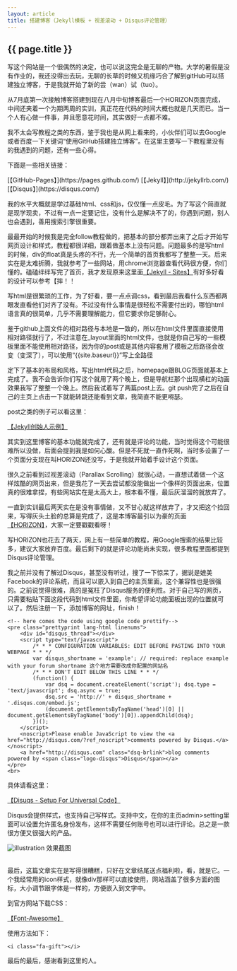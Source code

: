 ```yaml
---
layout: article
title: 搭建博客（Jekyll模板 + 视差滚动 + Disqus评论管理）
---
```

<h2>{{ page.title }}</h2>

写这个网站是一个很偶然的决定，也可以说这完全是无聊的产物。大学的暑假是没有作业的，我还没得出去玩，无聊的长草的时候又机缘巧合了解到gitHub可以搭建独立博客，于是我就开始了新的尝（wan）试（tuo）。

从7月底第一次接触博客搭建到现在八月中旬博客最后一个HORIZON页面完成，中间还夹着一个为期两周的实训，真正花在代码的时间大概也就是几天而已。当一个人有心做一件事，并且愿意花时间，其实做好一点都不难。

我不太会写教程之类的东西，鉴于我也是从网上看来的，小伙伴们可以去Google或者百度一下关键词“使用GitHub搭建独立博客”。在这里主要写一下教程里没有的我遇到的问题，还有一些心得。

<p>下面是一些相关链接：</p>
<span class = "link"> [【GitHub-Pages】](https://pages.github.com/)
	 [【Jekyll】](http://jekyllrb.com/)
	 [【Disqus】](https://disqus.com/)
</span>

我的水平大概就是学过基础html、css和js，仅仅懂一点皮毛。为了写这个简直就是现学现卖，不过有一点一定要记住，没有什么是解决不了的，你遇到问题，别人也会遇到，善用搜索引擎很重要。

最最开始的时候我是完全follow教程做的，把基本的部分都弄出来了之后才开始写网页设计和样式，教程都很详细，跟着做基本上没有问题。问题最多的是写html的时候，div的float真是头疼的不行，光一个简单的首页我都写了整整一天。后来实在是太难折腾，我就参考了一些网站，用chrome浏览器查看代码很方便，你们懂的。磕磕绊绊写完了首页，我才发现原来这里面<a href = "https://github.com/jekyll/jekyll/wiki/Sites" class = "inline">【Jekyll - Sites】</a>有好多好看的设计可以参考【摔！！

写html是很繁琐的工作，为了好看，要一点点调css，看到最后我看什么东西都两眼发直看他们对齐了没有。不过没有什么事情是很轻松不需要付出的，哪怕html语言真的很简单，几乎不需要理解能力，但它要求你足够耐心。

鉴于github上面文件的相对路径与本地是一致的，所以在html文件里面直接使用相对路径就行了，不过注意在_layout里面的html文件，也就是你自己写的一些模板里面不能使用相对路径，因为你的post或是其他内容套用了模板之后路径会改变（变深了），可以使用“{{site.baseurl}}”写上全路径

定下了基本的布局和风格，写出html代码之后，homepage跟BLOG页面就基本上完成了。我不会告诉你们写这个就用了两个晚上，但是导航栏那个出现横杠的动画效果我写了整整一个晚上。然后我试着写了两篇post上去。git push完了之后在自己的主页上点击一下就能转跳还能看到文章，我简直不能更嘚瑟。

post之类的例子可以看这里：

<span class = "link"> [【Jekyll创始人示例】](https://github.com/mojombo/tpw)</span>

其实到这里博客的基本功能就完成了，还有就是评论的功能，当时觉得这个可能很难所以没做，后面会提到我是如何心酸。但是不死就一直作死啊，当时多设置了一个页面分支现在叫HORIZON还没写，于是我就开始着手设计这个页面。

很久之前看到过视差滚动（Parallax Scrolling）就很心动，一直想试着做一个这样炫酷的网页出来，但是我花了一天去尝试都没能做出一个像样的页面出来，位置真的很难拿捏，有些网站实在是太高大上，根本看不懂，最后灰溜溜的就放弃了。

一直到实训最后两天实在是没有事情做，又不甘心就这样放弃了，才又把这个捡回来，写得灰头土脸的总算是完成了，这是本博客最引以为豪的页面 <a href="{{ site.baseurl }}/horizon.html">【HORIZON】</a>，大家一定要戳戳看呀！

写HORIZON也花去了两天，网上有一些简单的教程，用Google搜索的结果比较多，建议大家放弃百度。最后剩下的就是评论功能尚未实现，很多教程里面都提到Disqus评论管理。

我之前并没有了解过Disqus，甚至没有听过，搜了一下惊呆了，据说是媲美Facebook的评论系统，而且可以嵌入到自己的主页里面，这个兼容性也是很强的。之前说觉得很难，真的是冤枉了Disqus服务的便利性。对于自己写的网页，只需要粘贴下面这段代码到html文件里面，你希望评论功能面板出现的位置就可以了。然后注册一下，添加博客的网址，finish！

	<!-- here comes the code using google code prettify-->
	<pre class="prettyprint lang-html linenums">
		<div id="disqus_thread"></div>
		<script type="text/javascript">
		    /* * * CONFIGURATION VARIABLES: EDIT BEFORE PASTING INTO YOUR WEBPAGE * * */
		    var disqus_shortname = 'example'; // required: replace example with your forum shortname 这个地方需要改成你配置的网站名
		    /* * * DON'T EDIT BELOW THIS LINE * * */
		    (function() {
		        var dsq = document.createElement('script'); dsq.type = 'text/javascript'; dsq.async = true;
		        dsq.src = 'http://' + disqus_shortname + '.disqus.com/embed.js';
		        (document.getElementsByTagName('head')[0] || document.getElementsByTagName('body')[0]).appendChild(dsq);
		    })();
		</script>
		<noscript>Please enable JavaScript to view the <a href="http://disqus.com/?ref_noscript">comments powered by Disqus.</a></noscript>
		<a href="http://disqus.com" class="dsq-brlink">blog comments powered by <span class="logo-disqus">Disqus</span></a>
	</pre>
	<br>

具体请看这里：

<span class = "link"> [【Disuqs - Setup For Universal Code】](https://disqus.com/admin/universalcode/)</span>

Disqus会提供样式，也支持自己写样式。支持中文，在你的主页admin>setting里面可以设置允许匿名身份发布，这样不需要任何账号也可以进行评论。总之是一款很方便又很强大的产品。

<div>
	<img class = "illustration" src = "{{site.baseurl}}/photos/2014-08-16/1.png" alt = "illustration" />
	<span class = "image_credit">效果截图</span>
</div>
<br>

最后，这篇文章实在是写得很糟糕，只好在文章结尾送点福利啦，看，就是它<i class="fa fa-gift"></i>。一个我经常用的icon样式，就像div那样可以直接使用，网站涵盖了很多方面的图标，大小调节跟字体是一样的，方便嵌入到文字中。

到官方网站下载CSS：

<span class = "link"> [【Font-Awesome】](http://fortawesome.github.io/Font-Awesome/)</span>

使用方法如下：

	<i class="fa-gift"></i>

最后的最后，感谢看到这里的人。